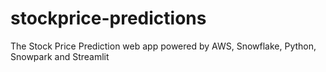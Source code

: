 # stockprice-predictions
The  Stock Price Prediction web app powered by AWS, Snowflake, Python, Snowpark and Streamlit
